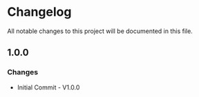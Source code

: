# Changelog

All notable changes to this project will be documented in this file.

## 1.0.0
### Changes
- Initial Commit - V1.0.0